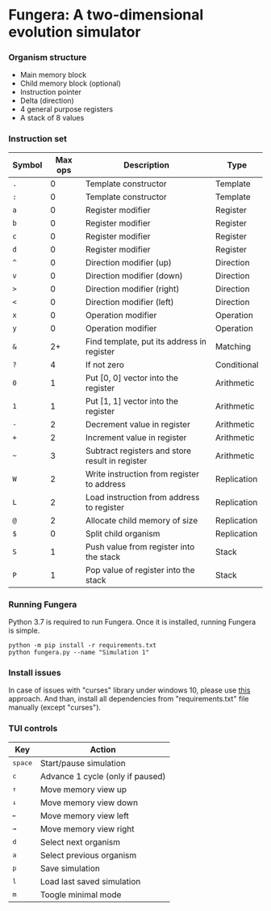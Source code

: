 # Fungera: A two-dimensional evolution simulator
### Organism structure
- Main memory block
- Child memory block (optional)
- Instruction pointer
- Delta (direction)
- 4 general purpose registers
- A stack of 8 values
### Instruction set
| Symbol | Max ops | Description                                     | Type        |
|--------|---------|-------------------------------------------------|-------------|
| `.`      | 0       | Template constructor                            | Template    |
| `:`      | 0       | Template constructor                            | Template    |
| `a`      | 0       | Register modifier                               | Register    |
| `b`      | 0       | Register modifier                               | Register    |
| `c`      | 0       | Register modifier                               | Register    |
| `d`      | 0       | Register modifier                               | Register    |
| `^`      | 0       | Direction modifier (up)                         | Direction   |
| `v`      | 0       | Direction modifier (down)                       | Direction   |
| `>`      | 0       | Direction modifier (right)                      | Direction   |
| `<`      | 0       | Direction modifier (left)                       | Direction   |
| `x`      | 0       | Operation modifier                              | Operation   |
| `y`      | 0       | Operation modifier                              | Operation   |
| `&`      | 2+      | Find template, put its address in register      | Matching    |
| `?`      | 4       | If not zero                                     | Conditional |
| `0`      | 1       | Put [0, 0] vector into the register             | Arithmetic  |
| `1`      | 1       | Put [1, 1] vector into the register             | Arithmetic  |
| `-`      | 2       | Decrement value in register                     | Arithmetic  |
| `+`      | 2       | Increment value in register                     | Arithmetic  |
| `~`      | 3       | Subtract registers and store result in register | Arithmetic  |
| `W`      | 2       | Write instruction from register to address      | Replication |
| `L`      | 2       | Load instruction from address to register       | Replication |
| `@`      | 2       | Allocate child memory of size                   | Replication |
| `$`      | 0       | Split child organism                            | Replication |
| `S`      | 1       | Push value from register into the stack         | Stack       |
| `P`      | 1       | Pop value of register into the stack            | Stack       |

### Running Fungera
Python 3.7 is required to run Fungera. Once it is installed, running Fungera is simple. 
```
python -m pip install -r requirements.txt
python fungera.py --name "Simulation 1"
```

### Install issues
In case of issues with "curses" library under windows 10, please use [this](https://stackoverflow.com/questions/32417379/what-is-needed-for-curses-in-python-3-4-on-windows7) approach. And than, install all dependencies from "requirements.txt" file manually (except "curses").

### TUI controls
| Key                | Action                                              |
|--------------------|-----------------------------------------------------|
| <kbd>space</kbd>   | Start/pause simulation                              |
| <kbd>c</kbd>       | Advance 1 cycle (only if paused) |
| <kbd>&#8593;</kbd> | Move memory view up                                 |
| <kbd>&#8595;</kbd> | Move memory view down                               |
| <kbd>&#8592;</kbd> | Move memory view left                               |
| <kbd>&#8594;</kbd> | Move memory view right                              |
| <kbd>d</kbd>       | Select next organism                                |
| <kbd>a</kbd>       | Select previous organism                            |
| <kbd>p</kbd>       | Save simulation                                     |
| <kbd>l</kbd>       | Load last saved simulation                          |
| <kbd>m</kbd>       | Toogle minimal mode                                 |